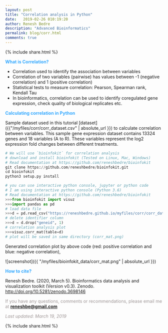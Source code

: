 ```yaml
---
layout: post
title: "Correlation analysis in Python"
date:   2019-02-26 010:19:20
author: Renesh Bedre
description: "Advanced Bioinformatics"
permalink: blog/corr.html
comments: true
---
```

<p>
{% include  share.html %}
</p>

**<span style="color:#33a8ff">What is Correlation?</span>**
- Correlation used to identify the association between variables
- Correlation of two variables (pairwise) has values between -1 (negative correlation) and 1 (positive correlation)
- Statistical tests to measure correlation: Pearson, Spearman rank, Kendall Tau
- In bioinformatics, correlation can be used to identify coregulated gene expression, check quality of biological 
  replicates etc.

**<span style="color:#33a8ff">Calculating correlation in Python</span>** 

Sample dataset used in this tutorial [dataset]({{"/myfiles/corr/corr_dataset.csv" | absolute_url }}) to calculate 
correlation between variables. This sample gene expression dataset contains 13324 genes and 18 variables (A to R). 
These variables represent the log2 expression fold changes between different treatments.

```python
# We will use `bioinfokit` for correlation analysis
# download and install bioinfokit (Tested on Linux, Mac, Windows) 
# Read documentation at https://github.com/reneshbedre/bioinfokit
git clone https://github.com/reneshbedre/bioinfokit.git
cd bioinfokit
python3 setup.py install
```

```python
# you can use interactive python console, jupyter or python code
# I am using interactive python console (Python 3.6)
# Read documentation at https://github.com/reneshbedre/bioinfokit
>>>from bioinfokit import visuz
>>>import pandas as pd
# load data file
>>>d = pd.read_csv("https://reneshbedre.github.io/myfiles/corr/corr_dataset.csv")
# delete identifier column
>>>d = d.drop("geneid", 1)
# correlation analysis plot
>>>visuz.corr_mat(table=d)
# plot will be saved in same directory (corr_mat.png)

```

Generated correlation plot by above code (red: positive correlation and blue: negative correlation),

![screenshot]({{ "/myfiles/bioinfokit_data/corr_mat.png" | absolute_url }})

<!--
To perform correlation analysis on specific variables,

```python
# perform correlation analysis on Q and O variables
d_corr = d[['Q', 'O']].corr()

# print pairwise correlation matrix
print(d_corr)

 	Q 	O
Q 	1.000000 	0.762706
O 	0.762706 	1.000000

plt.scatter(d['Q'], d['O'])
plt.text(x=-7.5, y=10, s='R=0.76')
plt.xlabel("Q")
plt.ylabel("O")
plt.show()
# optional: to save high quality figure to a file
plt.savefig('qo.png', format='png', bbox_inches='tight', dpi=300)

```

Generated correlation plot by above code,

![screenshot]({{ "/myfiles/corr/qo.png" | absolute_url }})
-->

**<span style="color:#33a8ff">How to cite?</span>**

Renesh Bedre. (2020, March 5). Bioinformatics data analysis and visualization toolkit (Version v0.3). Zenodo. <a href="http://doi.org/10.5281/zenodo.3698146">http://doi.org/10.5281/zenodo.3698146</a>


<span style="color:#9e9696">If you have any questions, comments or recommendations, please email me at 
<b>reneshbe@gmail.com</b></span>

<span style="color:#9e9696"><i> Last updated: March 19, 2019</i> </span>

<p>
{% include  share.html %}
</p>